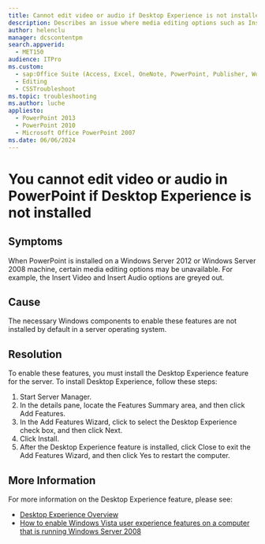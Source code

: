 ```yaml
---
title: Cannot edit video or audio if Desktop Experience is not installed
description: Describes an issue where media editing options such as Insert Video or Insert Audio are unavailable within PowerPoint on a server if Desktop Experience is not installed.
author: helenclu
manager: dcscontentpm
search.appverid: 
  - MET150
audience: ITPro
ms.custom: 
  - sap:Office Suite (Access, Excel, OneNote, PowerPoint, Publisher, Word, Visio)\Performance, Usability & Features
  - Editing
  - CSSTroubleshoot
ms.topic: troubleshooting
ms.author: luche
appliesto: 
  - PowerPoint 2013
  - PowerPoint 2010
  - Microsoft Office PowerPoint 2007
ms.date: 06/06/2024
---
```


# You cannot edit video or audio in PowerPoint if Desktop Experience is not installed

## Symptoms

When PowerPoint is installed on a Windows Server 2012 or Windows Server 2008 machine, certain media editing options may be unavailable. For example, the Insert Video and Insert Audio options are greyed out.

## Cause

The necessary Windows components to enable these features are not installed by default in a server operating system.

## Resolution

To enable these features, you must install the Desktop Experience feature for the server. To install Desktop Experience, follow these steps: 

1. Start Server Manager.   
2. In the details pane, locate the Features Summary area, and then click Add Features.    
3. In the Add Features Wizard, click to select the Desktop Experience check box, and then click Next.    
4. Click Install.   
5. After the Desktop Experience feature is installed, click Close to exit the Add Features Wizard, and then click Yes to restart the computer.   

## More Information

For more information on the Desktop Experience feature, please see:

- [Desktop Experience Overview](https://technet.microsoft.com/library/cc772567.aspx)
- [How to enable Windows Vista user experience features on a computer that is running Windows Server 2008](https://support.microsoft.com/help/947036)
